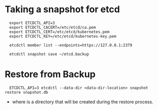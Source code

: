 # Taking a snapshot for etcd

      export ETCDCTL_API=3
      export ETCDCTL_CACERT=/etc/etcd/ca.pem
      export ETCDCTL_CERT=/etc/etcd/kubernetes.pem
      export ETCDCTL_KEY=/etc/etcd/kubernetes-key.pem
      
      etcdctl member list --endpoints=https://127.0.0.1:2379 
      
      etcdctl snapshot save ~/etcd.backup

# Restore from Backup

      ETCDCTL_API=3 etcdctl --data-dir <data-dir-location> snapshot restore snapshot.db

- where <data-dir-location> is a directory that will be created during the restore process.
